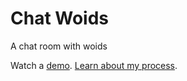 # Chat Woids
A chat room with woids

Watch a [demo](https://vimeo.com/310241382). [Learn about my process](https://github.com/ellennickles/chat-woids/blob/master/process.md).

